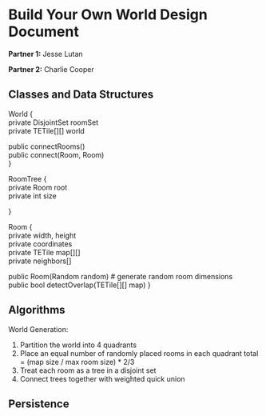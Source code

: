 # Build Your Own World Design Document

**Partner 1:** Jesse Lutan

**Partner 2:** Charlie Cooper

## Classes and Data Structures

World {  
  private DisjointSet<RoomTree> roomSet  
  private TETile[][] world  
    
  public connectRooms()  
  public connect(Room, Room)  
}  
  
RoomTree {  
  private Room root  
  private int size  
  
}  
  
<!-- Chunk {  
  private size # the length of a "wall" of the chunk  
  private coordinates # bottom left corner  
  private TETile[][]  
  private Room roomTree  
    
  public populateTree() # populate tree with rooms and hallways  
  public connect(Chunk)  
  public addWalls() # transforms floors with empty neighboring tiles to walls  
}   -->
  
Room {  
  private width, height  
  private coordinates  
  private TETile map[][]  
  private neighbors[]  
    
  public Room(Random random) # generate random room dimensions  
  public bool detectOverlap(TETile[][] map)
}  
  
## Algorithms

World Generation:  
1. Partition the world into 4 quadrants  
2. Place an equal number of randomly placed rooms in each quadrant  total = (map size / max room size) * 2/3
3. Treat each room as a tree in a disjoint set
4. Connect trees together with weighted quick union

## Persistence
